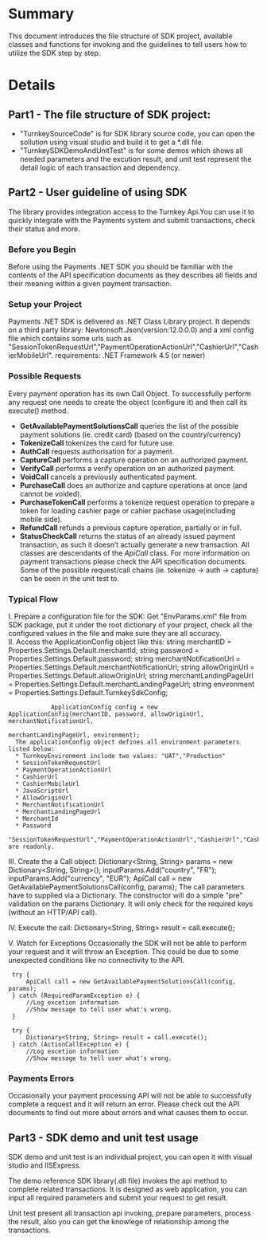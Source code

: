 # Summary
This document introduces the file structure of SDK project, available classes and functions for invoking and the guidelines to tell users how to utilize the SDK step by step.

# Details
## Part1 - The file structure of SDK project:
* "TurnkeySourceCode" is for SDK library source code, you can open the sollution using visual studio and build it to get a *.dll file. 
* "TurnkeySDKDemoAndUnitTest" is for some demos which shows all needed parameters and the excution result, and unit test represent the detail logic of each transaction and dependency.

## Part2 - User guideline of using SDK
The library provides integration access to the Turnkey Api.You can use it to quickly integrate with the Payments system and submit transactions, check their status and more.
### Before you Begin
Before using the Payments .NET SDK you should be familiar with the contents of the API specification documents as they describes all fields and their meaning within a given payment transaction.
### Setup your Project
Payments .NET SDK is delivered as .NET Class Library project.
It depends on a third party library: Newtonsoft.Json(version:12.0.0.0) and a xml config file which contains some urls such as "SessionTokenRequestUrl","PaymentOperationActionUrl","CashierUrl","CashierMobileUrl".
requirements: .NET Framework 4.5 (or newer)
### Possible Requests
Every payment operation has its own Call Object. To successfully perform any request one needs to create the object (configure it) and then call its execute() method.
* __GetAvailablePaymentSolutionsCall__ queries the list of the possible payment solutions (ie. credit card) (based on the country/currency)
* __TokenizeCall__ tokenizes the card for future use.
* __AuthCall__ requests authorisation for a payment.
* __CaptureCall__ performs a capture operation on an authorized payment.
* __VerifyCall__ performs a verify operation on an authorized payment.
* __VoidCall__ cancels a previously authenticated payment.
* __PurchaseCall__ does an authorize and capture operations at once (and cannot be voided).
* __PurchaseTokenCall__ performs a tokenize request operation to prepare a token for loading cashier page or cahier pachase usage(including mobile side).
* __RefundCall__ refunds a previous capture operation, partially or in full.
* __StatusCheckCall__ returns the status of an already issued payment transaction, as such it doesn’t actually generate a new transaction.
All classes are descendants of the _ApiCall_ class.
For more information on payment transactions please check the API specification documents.
Some of the possible request/call chains (ie. tokenize -> auth -> capture) can be seen in the unit test to.
### Typical Flow
  I. Prepare a configuration file for the SDK:
     Get "EnvParams.xml" file from SDK package, put it under the root dictionary of your project, check all the configured values in the file and make sure they are all accuracy.<br />
  II. Access the ApplicationConfig object like this:
      string merchantID = Properties.Settings.Default.merchantId;
                string password = Properties.Settings.Default.password;
                string merchantNotificationUrl = Properties.Settings.Default.merchantNotificationUrl;
                string allowOriginUrl = Properties.Settings.Default.allowOriginUrl;
                string merchantLandingPageUrl = Properties.Settings.Default.merchantLandingPageUrl;
                string environment = Properties.Settings.Default.TurnkeySdkConfig;

                ApplicationConfig config = new ApplicationConfig(merchantID, password, allowOriginUrl, merchantNotificationUrl,
                                                                 merchantLandingPageUrl, environment);
      The applicationConfig object defines all environment parameters listed below:
	  * TurnkeyEnvironment include two values: "UAT","Production"
	  * SessionTokenRequestUrl
	  * PaymentOperationActionUrl
	  * CashierUrl
	  * CashierMobileUrl
	  * JavaScriptUrl
	  * AllowOriginUrl
	  * MerchantNotificationUrl
	  * MerchantLandingPageUrl
	  * MerchantId
	  * Password
	  "SessionTokenRequestUrl","PaymentOperationActionUrl","CashierUrl","CashierMobileUrl","JavaScriptUrl" are readonly.
  III. Create the a Call object:
      Dictionary<String, String> params = new Dictionary<String, String>();
      inputParams.Add("country", "FR");
      inputParams.Add("currency", "EUR");
      ApiCall call = new GetAvailablePaymentSolutionsCall(config, params);
      The call parameters have to supplied via a Dictionary.
      The constructor will do a simple "pre" validation on the params Dictionary. It will only check for the required keys (without an HTTP/API call).

  IV. Execute the call:
       Dictionary<String, String> result = call.execute();

  V. Watch for Exceptions
     Occasionally the SDK will not be able to perform your request and it will throw an Exception. This could be due to some unexpected conditions like no connectivity to the API. 

     try {
	     ApiCall call = new GetAvailablePaymentSolutionsCall(config, params);
     } catch (RequiredParamException e) {
	     //Log excetion information
	     //Show message to tell user what's wrong.
     }

     try {
	     Dictionary<String, String> result = call.execute();
     } catch (ActionCallException e) {
	     //Log excetion information
	     //Show message to tell user what's wrong.
### Payments Errors
Occasionally your payment processing API will not be able to successfully complete a request and it will return an error. Please check out the API documents to find out more about errors and what causes them to occur.


## Part3 - SDK demo and unit test usage
SDK demo and unit test is an individual project, you can open it with visual studio and IISExpress.

The demo reference SDK library(.dll file) invokes the api method to complete related transactions. It is designed as web application, you can input all required parameters and submit your request to get result.

Unit test present all transaction api invoking, prepare parameters, process the result, also you can get the knowlege of relationship among the transactions.


